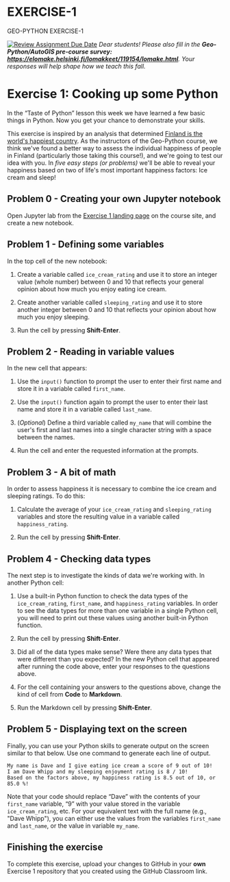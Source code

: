 # EXERCISE-1
GEO-PYTHON EXERCISE-1

[![Review Assignment Due Date](https://classroom.github.com/assets/deadline-readme-button-24ddc0f5d75046c5622901739e7c5dd533143b0c8e959d652212380cedb1ea36.svg)](https://classroom.github.com/a/S81zipoj)
_Dear students! Please also fill in the **Geo-Python/AutoGIS pre-course survey: https://elomake.helsinki.fi/lomakkeet/119154/lomake.html**.  Your responses will help shape how we teach this fall._

# Exercise 1: Cooking up some Python

In the “Taste of Python” lesson this week we have learned a few basic things in Python. Now you get your chance to demonstrate your skills.

This exercise is inspired by an analysis that determined [Finland is the world's happiest country](https://www.weforum.org/agenda/2019/03/finland-is-the-world-s-happiest-country-again/). As the instructors of the Geo-Python course, we think we've found a better way to assess the individual happiness of people in Finland (particularly those taking this course!), and we're going to test our idea with you. In *five easy steps (or problems)* we'll be able to reveal your happiness based on two of life's most important happiness factors: Ice cream and sleep!

## Problem 0 - Creating your own Jupyter notebook

Open Jupyter lab from the [Exercise 1 landing page](https://geo-python-site.readthedocs.io/en/latest/lessons/L1/exercise-1.html#part-3-cooking-up-some-python) on the course site, and create a new notebook.

## Problem 1 - Defining some variables

In the top cell of the new notebook:

1. Create a variable called `ice_cream_rating` and use it to store an integer value (whole number) between 0 and 10 that reflects your general opinion about how much you enjoy eating ice cream.

2. Create another variable called `sleeping_rating` and use it to store another integer between 0 and 10 that reflects your opinion about how much you enjoy sleeping.

3. Run the cell by pressing **Shift-Enter**.

## Problem 2 - Reading in variable values

In the new cell that appears:

1. Use the `input()` function to prompt the user to enter their first name and store it in a variable called `first_name`.

2. Use the `input()` function again to prompt the user to enter their last name and store it in a variable called `last_name`.

3. (*Optional*) Define a third variable called `my_name` that will combine the user's first and last names into a single character string with a space between the names.

4. Run the cell and enter the requested information at the prompts.

## Problem 3 - A bit of math

In order to assess happiness it is necessary to combine the ice cream and sleeping ratings. To do this:

1. Calculate the average of your `ice_cream_rating` and `sleeping_rating` variables and store the resulting value in a variable called `happiness_rating`.

2. Run the cell by pressing **Shift-Enter**.

## Problem 4 - Checking data types

The next step is to investigate the kinds of data we're working with. In another Python cell:

1. Use a built-in Python function to check the data types of the `ice_cream_rating`, `first_name`, and `happiness_rating` variables. In order to see the data types for more than one variable in a single Python cell, you will need to print out these values using another built-in Python function.

2. Run the cell by pressing **Shift-Enter**.

3. Did all of the data types make sense? Were there any data types that were different than you expected? In the new Python cell that appeared after running the code above, enter your responses to the questions above.

4. For the cell containing your answers to the questions above, change the kind of cell from **Code** to **Markdown**.

5. Run the Markdown cell by pressing **Shift-Enter**.

## Problem 5 - Displaying text on the screen

Finally, you can use your Python skills to generate output on the screen similar to that below. Use one command to generate each line of output.

```
My name is Dave and I give eating ice cream a score of 9 out of 10!
I am Dave Whipp and my sleeping enjoyment rating is 8 / 10!
Based on the factors above, my happiness rating is 8.5 out of 10, or 85.0 %!
```

Note that your code should replace “Dave” with the contents of your `first_name` variable, “9” with your value stored in the variable `ice_cream_rating`, etc. For your equivalent text with the full name (e.g., "Dave Whipp"), you can either use the values from the variables `first_name` and `last_name`, or the value in variable `my_name`.

## Finishing the exercise

To complete this exercise, upload your changes to GitHub in your **own** Exercise 1 repository that you created using the GitHub Classroom link.
